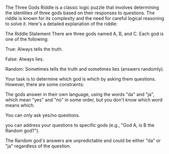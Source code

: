 The Three Gods Riddle is a classic logic puzzle that involves determining the identities of three gods based on their responses to questions. The riddle is known for its complexity and the need for careful logical reasoning to solve it. Here's a detailed explanation of the riddle:

The Riddle Statement
There are three gods named A, B, and C. Each god is one of the following:

True: Always tells the truth.

False: Always lies.

Random: Sometimes tells the truth and sometimes lies (answers randomly).

Your task is to determine which god is which by asking them questions. However, there are some constraints:

The gods answer in their own language, using the words "da" and "ja", which mean "yes" and "no" in some order, but you don't know which word means which.

You can only ask yes/no questions.

you can address your questions to specific gods (e.g., "God A, is B the Random god?").

The Random god's answers are unpredictable and could be either "da" or "ja" regardless of the question.
